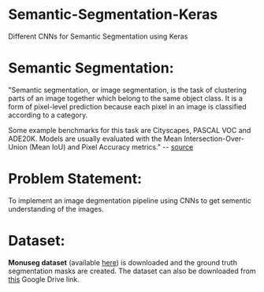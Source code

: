 # Semantic-Segmentation-Keras
Different CNNs for Semantic Segmentation using Keras

# Semantic Segmentation:
"Semantic segmentation, or image segmentation, is the task of clustering parts of an image together which belong to the same object class. It is a form of pixel-level prediction because each pixel in an image is classified according to a category.

Some example benchmarks for this task are Cityscapes, PASCAL VOC and ADE20K. Models are usually evaluated with the Mean Intersection-Over-Union (Mean IoU) and Pixel Accuracy metrics." -- [source](https://paperswithcode.com/task/semantic-segmentation)

# Problem Statement:
To implement an image degmentation pipeline using CNNs to get sementic understanding of the images.

# Dataset:
**Monuseg dataset** (available [here](https://monuseg.grand-challenge.org/Data/)) is downloaded and the ground truth segmentation masks are created. The dataset can also be downloaded from [this](https://drive.google.com/drive/folders/1hnHjxFb52BdhxkcV_N7MdWLdagzXHzmq?usp=sharing) Google Drive link.
